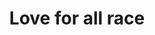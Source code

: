 ---
pid: MP30
title: Love for all race
location_transcription: 8th and Snyder
zipcode: 
outside_phl: 
neighborhood: 
age: '17'
age_range: 13-19
instagram: 
image_file_name: MP_30.jpg
proposal_transcription: 4 figures, labeled //asian, black, spanish, white// on banner
  that says //love for all race//
topic: Unity,Love,Race Ethnicity
topic_summary: 0, 0, 0
type: Image
keywords_other: 
credit: Esther-San
image_labels: 
twitter: 
facebook: 
permalink: "/monuments/mp30/"
layout: item-page
---